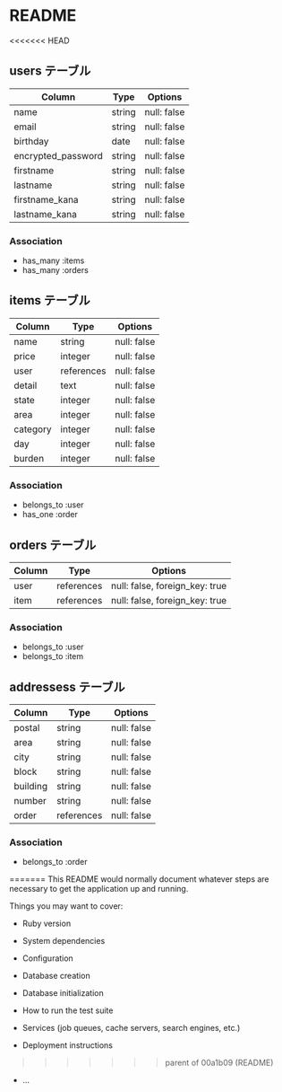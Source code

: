 # README

<<<<<<< HEAD
## users テーブル
| Column             | Type   | Options     |
| ------------------ | ------ | ----------- |
| name               | string | null: false |
| email              | string | null: false |
| birthday           | date   | null: false |
| encrypted_password | string | null: false |
| firstname          | string | null: false |
| lastname           | string | null: false |
| firstname_kana     | string | null: false |
| lastname_kana      | string | null: false |

### Association
- has_many :items
- has_many :orders




## items テーブル
| Column             | Type       | Options     |
| ------------------ | ---------- | ----------- |
| name               | string     | null: false |
| price              | integer    | null: false |
| user               | references | null: false |
| detail             | text       | null: false |
| state              | integer    | null: false |
| area               | integer    | null: false |
| category           | integer    | null: false |
| day                | integer    | null: false |
| burden             | integer    | null: false |

### Association
- belongs_to :user
- has_one :order




## orders テーブル
| Column  | Type       | Options                        |
| ------- | ---------- | ------------------------------ |
| user    | references | null: false, foreign_key: true |
| item    | references | null: false, foreign_key: true |

### Association
- belongs_to :user
- belongs_to :item




## addressess テーブル
| Column             | Type       | Options     |
| ------------------ | ---------- | ----------- |
| postal             | string     | null: false |
| area               | string     | null: false |
| city               | string     | null: false |
| block              | string     | null: false |
| building           | string     | null: false |
| number             | string     | null: false |
| order              | references | null: false |

### Association
- belongs_to :order



=======
This README would normally document whatever steps are necessary to get the
application up and running.

Things you may want to cover:

* Ruby version

* System dependencies

* Configuration

* Database creation

* Database initialization

* How to run the test suite

* Services (job queues, cache servers, search engines, etc.)

* Deployment instructions
>>>>>>> parent of 00a1b09 (README)

* ...
